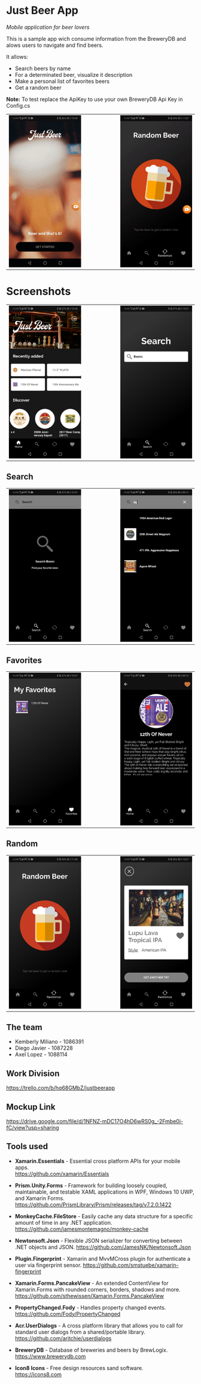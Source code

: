 # Just Beer App

*Mobile application for beer lovers*

This is a sample app wich consume information from the BreweryDB and alows users to navigate and find beers.

It allows:
- Search beers by name
- For a determinated beer, visualize it description
- Make a personal list of favorites beers
- Get a random beer

**Note:** To test replace the ApiKey to use your own BreweryDB Api Key in Config.cs

<table border="0" cellpadding="0" cellspacing="0">
<tr>
<td> <img src="Screenshots/20200409-103924.gif" width="250"/>  </td>
<td> <img width="100"/>  </td>
<td><img src="Screenshots/20200409-110742.gif" width="250" /></td>
</tr>
</table>

# Screenshots
<table>
<tr>
<td><img src="Screenshots/Screenshot_20200409_103801_com.companyname.justbeerapp.jpg" width="250" /></td>
<td> <img width="100"/>  </td>
<td><img src="Screenshots/Screenshot_20200409_103706_com.companyname.justbeerapp.jpg" width="250" /></td>
</tr>
</table>

## Search 
<table>
<tr>
<td><img src="Screenshots/Screenshot_20200409_103709_com.companyname.justbeerapp.jpg" width="250" /></td>
<td> <img width="100"/>  </td>
<td><img src="Screenshots/Screenshot_20200409_091110_com.companyname.justbeerapp.jpg" width="250" /></td>
</tr>
</table>

## Favorites 
<table>
<tr>
<td><img src="Screenshots/Screenshot_20200409_103722_com.companyname.justbeerapp.jpg" width="250" /></td>
<td> <img width="100"/>  </td> 
<td><img src="Screenshots/Screenshot_20200409_091649_com.companyname.justbeerapp.jpg" width="250" /></td>
</tr>
</table>

## Random 
<table>
<tr>
<td><img src="Screenshots/Screenshot_20200409_110819_com.companyname.justbeerapp.jpg" width="250" /></td>
<td> <img width="100"/>  </td>
<td><img src="Screenshots/Screenshot_20200409_102746_com.companyname.justbeerapp.jpg" width="250" /></td>
</tr>
</table>

## The team

- Kemberly Miliano - 1086391
- Diego Javier - 1087228 
- Axel Lopez - 1088114
## Work Division
https://trello.com/b/hq68GMbZ/justbeerapp
## Mockup Link
https://drive.google.com/file/d/1NFNZ-mDC17O4hD6wRS0g_-2Fmbe0i-fC/view?usp=sharing
## Tools used

- **Xamarin.Essentials** - Essential cross platform APIs for your mobile apps.     
https://github.com/xamarin/Essentials

- **Prism.Unity.Forms** - Framework for building loosely coupled, maintainable, and testable XAML applications in WPF, Windows 10 UWP, and Xamarin Forms.
https://github.com/PrismLibrary/Prism/releases/tag/v7.2.0.1422

- **MonkeyCache.FileStore** - Easily cache any data structure for a specific amount of time in any .NET application.
https://github.com/jamesmontemagno/monkey-cache

- **Newtonsoft.Json** - Flexible JSON serializer for converting between .NET objects and JSON.
https://github.com/JamesNK/Newtonsoft.Json 

- **Plugin.Fingerprint** - Xamarin and MvvMCross plugin for authenticate a user via fingerprint sensor.
https://github.com/smstuebe/xamarin-fingerprint

- **Xamarin.Forms.PancakeView** - An extended ContentView for Xamarin.Forms with rounded corners, borders, shadows and more.    
https://github.com/sthewissen/Xamarin.Forms.PancakeView

- **PropertyChanged.Fody** - Handles property changed events.      
https://github.com/Fody/PropertyChanged

- **Acr.UserDialogs** - A cross platform library that allows you to call for standard user dialogs from a shared/portable library. 
https://github.com/aritchie/userdialogs

- **BreweryDB** - Database of breweries and beers by BrewLogix.
https://www.brewerydb.com

- **Icon8 Icons** - Free design resources sand software.       
https://icons8.com
